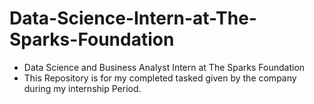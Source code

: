 # Data-Science-Intern-at-The-Sparks-Foundation
- Data Science and Business Analyst Intern at The Sparks Foundation
- This Repository is for my completed tasked given by the company during my internship Period.
